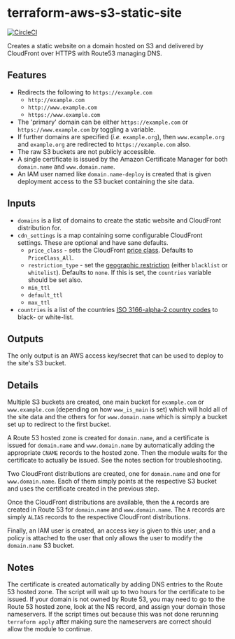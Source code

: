 # terraform-aws-s3-static-site

[![CircleCI](https://circleci.com/gh/tiguard/terraform-aws-s3-static-site.svg?style=shield)](https://circleci.com/gh/tiguard/terraform-aws-s3-static-site)

Creates a static website on a domain hosted on S3 and delivered by CloudFront over HTTPS with Route53 managing DNS.

## Features

* Redirects the following to `https://example.com`
  * `http://example.com`
  * `http://www.example.com`
  * `https://www.example.com`
* The 'primary' domain can be either `https://example.com` or `https://www.example.com` by toggling a variable.
* If further domains are specified (*i.e.* `example.org`), then `www.example.org` and `example.org` are redirected to `https://example.com` also.
* The raw S3 buckets are not publicly accessible.
* A single certificate is issued by the Amazon Certificate Manager for both `domain.name` and `www.domain.name`.
* An IAM user named like `domain.name-deploy` is created that is given deployment access to the S3 bucket containing the site data.

## Inputs

* `domains` is a list of domains to create the static website and CloudFront distribution for.
* `cdn_settings` is a map containing some configurable CloudFront settings.  These are optional and have sane defaults.
  * `price_class` - sets the CloudFront [price class](https://docs.aws.amazon.com/AmazonCloudFront/latest/DeveloperGuide/PriceClass.html).  Defaults to `PriceClass_All`.
  * `restriction_type` - set the [geographic restriction](https://docs.aws.amazon.com/AmazonCloudFront/latest/DeveloperGuide/georestrictions.html) (either `blacklist` or `whitelist`).  Defaults to `none`.  If this is set, the `countries` variable should be set also.
  * `min_ttl`
  * `default_ttl`
  * `max_ttl`
* `countries` is a list of the countries [ISO 3166-alpha-2 country codes](https://en.wikipedia.org/wiki/ISO_3166-1_alpha-2#Officially_assigned_code_elements) to black- or white-list.

## Outputs

The only output is an AWS access key/secret that can be used to deploy to the site's S3 bucket.

## Details

Multiple S3 buckets are created, one main bucket for `example.com` or `www.example.com` (depending on how `www_is_main` is set) which will hold all of the site data and the others for for `www.domain.name` which is simply a bucket set up to redirect to the first bucket.

A Route 53 hosted zone is created for `domain.name`, and a certificate is issued for `domain.name` and `www.domain.name` by automatically adding the appropriate `CNAME` records to the hosted zone. Then the module waits for the certificate to actually be issued. See the notes section for troubleshooting.

Two CloudFront distributions are created, one for `domain.name` and one for `www.domain.name`. Each of them simply points at the respective S3 bucket and uses the certificate created in the previous step.

Once the CloudFront distributions are available, then the `A` records are created in Route 53 for `domain.name` and `www.domain.name`. The `A` records are simply `ALIAS` records to the respective CloudFront distributions.

Finally, an IAM user is created, an access key is given to this user, and a policy is attached to the user that only allows the user to modify the `domain.name` S3 bucket.

## Notes

The certificate is created automatically by adding DNS entries to the Route 53 hosted zone. The script will wait up to two hours for the certificate to be issued. If your domain is not owned by Route 53, you may need to go to the Route 53 hosted zone, look at the NS record, and assign your domain those nameservers. If the script times out because this was not done rerunning `terraform apply` after making sure the nameservers are correct should allow the module to continue.
